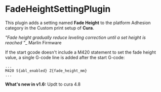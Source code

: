 # FadeHeightSettingPlugin

This plugin adds a setting named **Fade Height** to the platform Adhesion category in the Custom print setup of **Cura**.

*"Fade height gradually reduce leveling correction until a set height is reached "*_ Marlin Firmware

If the start gcode doesn't include a M420 statement to set the fade height value, a single G-code line is added after the start G-code:
```
...
M420 S{abl_enabled} Z{fade_height_mm}
...
```
**What's new in v1.6:**
Updt to cura 4.8
